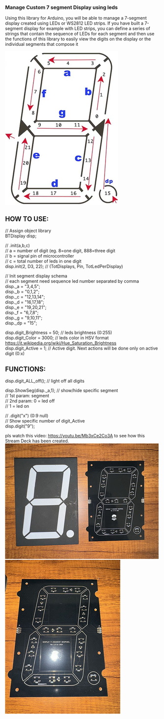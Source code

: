 ### Manage Custom 7 segment Display using leds
Using this library for Arduino, you will be able to manage a 7-segment display created using LEDs or WS2812 LED strips. If you have built a 7-segment display for example with LED strips, you can define a series of strings that contain the sequence of LEDs for each segment and then use the functions of this library to easily view the digits on the display or the individual segments that compose it



![](https://github.com/BOOMYTECH/DisplayLED_Custom/blob/main/img/display_draw_s.jpg)


HOW TO USE:
-----------

// Assign object library<br>
BTDisplay disp;

 // .init(a,b,c)<br>
 //    a = number of digit (eg. 8=one digit, 888=three digit<br>
 //    b = signal pin of microcontroller<br>
 //    c = total number of leds in one digit<br>
 disp.init(2, D3, 22); // (TotDisplays, Pin, TotLedPerDisplay)<br>

 // Init segment display schema<br>
 //   each segment need sequence led number separated by comma<br>
 disp._a = "3,4,5";<br>
 disp._b = "0,1,2";<br>
 disp._c = "12,13,14";<br>
 disp._d = "16,17,18";<br>
 disp._e = "19,20,21";<br>
 disp._f = "6,7,8";<br>
 disp._g = "9,10,11";<br>
 disp._dp = "15";<br>
 
 disp.digit_Brightness = 50; // leds brightness (0:255)<br>
 disp.digit_Color = 3000;    // leds color in HSV format https://it.wikipedia.org/wiki/Hue_Saturation_Brightness<br>
 disp.digit_Active =  1;     // Active digit. Next actions will be done only on active digit (0:x)<br>
 
 FUNCTIONS:
 -------------
 disp.digit_ALL_off(); // light off all digits<br>
 
 disp.ShowSeg(disp._a,1); // show/hide specific segment<br>
 // 1st param: segment<br>
 // 2nd param: 0 = led off<br>
 //            1 = led on<br>
 
 // .digit("x") (0:9 null)<br>
 //    Show specific number of digit_Active<br>
 disp.digit("9");<br>
 
 pls watch this video: https://youtu.be/Mb3xCe2Co3A to see how this Stream Deck has been created.
 ![](https://github.com/BOOMYTECH/DisplayLED_Custom/blob/main/img/1_s.jpg)
 ![](https://github.com/BOOMYTECH/DisplayLED_Custom/blob/main/img/2_s.jpg)
